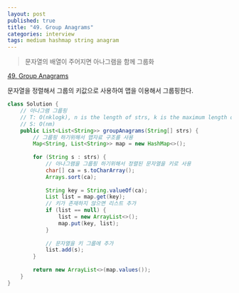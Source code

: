 ```yaml
---
layout: post
published: true
title: "49. Group Anagrams"
categories: interview
tags: medium hashmap string anagram
---
```


> 문자열의 배열이 주어지면 아나그램을 함께 그룹화

[49. Group Anagrams](https://leetcode.com/problems/group-anagrams/)

문자열을 정렬해서 그룹의 키값으로 사용하여 맵을 이용해서 그룹핑한다.

```java
class Solution {
    // 아나그램 그룹핑
    // T: O(nklogk), n is the length of strs, k is the maximum length of string in strs.
    // S: O(nm)
    public List<List<String>> groupAnagrams(String[] strs) {
        // 그룹핑 하기위해서 맵자료 구조를 사용
        Map<String, List<String>> map = new HashMap<>();
        
        for (String s : strs) {
            // 아나그램을 그룹핑 하기위해서 정렬된 문자열을 키로 사용
            char[] ca = s.toCharArray();
            Arrays.sort(ca);
            
            String key = String.valueOf(ca);
            List list = map.get(key);
            // 키가 존재하지 않으면 리스트 추가
            if (list == null) {
                list = new ArrayList<>();
                map.put(key, list);
            }
            
            // 문자열을 키 그룹에 추가
            list.add(s);
        }
        
        return new ArrayList<>(map.values());
    }
}
```